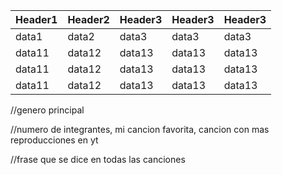 |Header1 |Header2  | Header3| Header3| Header3|
--- | --- | ---| ---| ---|
|data1|data2|data3|data3|data3|
|data11|data12|data13|data13|data13|
|data11|data12|data13|data13|data13|
|data11|data12|data13|data13|data13|


//genero principal


//numero de integrantes, mi cancion favorita, cancion con mas reproducciones en yt

//frase que se dice en todas las canciones

